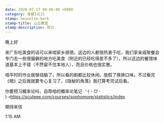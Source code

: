 ```yaml
---
date: 2020-07-17 00:06:00 +0800
category: 凌晨1点15
stamp: heuvelse-kerk
stamp-title: 山丘教堂
stamp-description: 荷兰
---
```


<p>
晚上好

来广东吃美食的话可以来咱家乡顺德。这边的人都很热衷于吃，我们家亲戚聚餐会专门去一些很偏僻的地方吃美食（附近的已经吃得差不多了）。所以这边的餐馆味道基本上不错（不然留不住本地人），而且价格也很实惠。

咱平时的作业就够烧脑了，所以看的剧都比较休闲。放假了换换口味。不过看完《暗》之后我就要专心复习了，《隐秘的角落》我打算考完试后看。

你要预习概率论吗，自荐咱的概率论笔记 
╰( ･ ᗜ ･ )➝https://scuteee.com/courses/sophomore/statistics/index

期待来信

1:15 AM
</p>